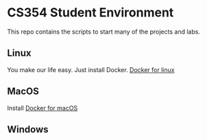 # CS354 Student Environment 

This repo contains the scripts to start many of the projects and labs.

## Linux
You make our life easy. Just install Docker.
[Docker for linux](https://docs.docker.com/engine/install/)

## MacOS
Install [Docker for macOS]([https://hub.docker.com/editions/community/docker-ce-desktop-mac/)

## Windows
